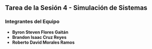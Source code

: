 ## Tarea de la Sesión 4 - Simulación de Sistemas

### Integrantes del Equipo

- **Byron Steven Flores Gaitán**
- **Brandon Isaac Cruz Reyes**
- **Roberto David Morales Ramos**